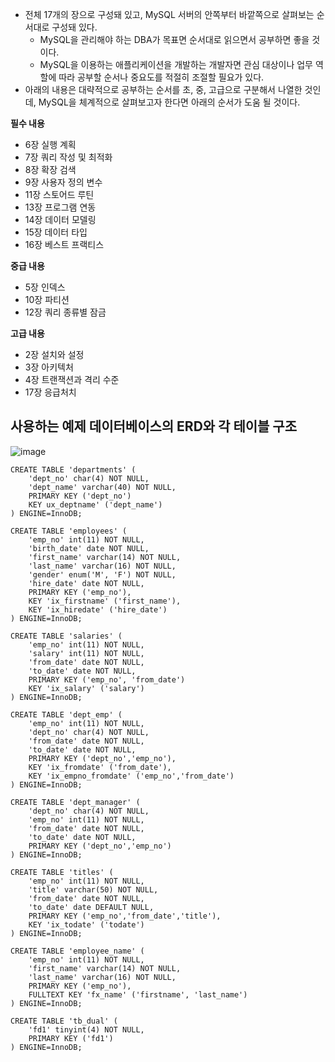 
- 전체 17개의 장으로 구성돼 있고, MySQL 서버의 안쪽부터 바깥쪽으로 살펴보는 순서대로 구성돼 있다.
  - MySQL을 관리해야 하는 DBA가 목표면 순서대로 읽으면서 공부하면 좋을 것이다.
  - MySQL을 이용하는 애플리케이션을 개발하는 개발자면 관심 대상이나 업무 역할에 따라 공부할 순서나 중요도를 적절히 조절할 필요가 있다.
- 아래의 내용은 대략적으로 공부하는 순서를 초, 중, 고급으로 구분해서 나열한 것인데, MySQL을 체계적으로 살펴보고자 한다면 아래의 순서가 도움 될 것이다.

**필수 내용**
- 6장 실행 계획
- 7장 쿼리 작성 및 최적화
- 8장 확장 검색
- 9장 사용자 정의 변수
- 11장 스토어드 루틴
- 13장 프로그램 연동
- 14장 데이터 모델링
- 15장 데이터 타입
- 16장 베스트 프랙티스 

**중급 내용**
- 5장 인덱스
- 10장 파티션
- 12장 쿼리 종류별 잠금

**고급 내용**
- 2장 설치와 설정
- 3장 아키텍처
- 4장 트랜잭션과 격리 수준
- 17장 응급처치


## 사용하는 예제 데이터베이스의 ERD와 각 테이블 구조
![image](https://user-images.githubusercontent.com/28394879/137692687-f7159e93-21aa-4b24-81ee-9a7ac636e48b.png)

```mysql
CREATE TABLE 'departments' (
    'dept_no' char(4) NOT NULL,
    'dept_name' varchar(40) NOT NULL,
    PRIMARY KEY ('dept_no')
    KEY ux_deptname' ('dept_name')
) ENGINE=InnoDB;

CREATE TABLE 'employees' (
    'emp_no' int(11) NOT NULL,
    'birth_date' date NOT NULL,
    'first_name' varchar(14) NOT NULL,
    'last_name' varchar(16) NOT NULL,
    'gender' enum('M', 'F') NOT NULL,
    'hire_date' date NOT NULL,
    PRIMARY KEY ('emp_no'),
    KEY 'ix_firstname' ('first_name'),
    KEY 'ix_hiredate' ('hire_date')
) ENGINE=InnoDB;

CREATE TABLE 'salaries' (
    'emp_no' int(11) NOT NULL,
    'salary' int(11) NOT NULL,
    'from_date' date NOT NULL,
    'to_date' date NOT NULL,
    PRIMARY KEY ('emp_no', 'from_date')
    KEY 'ix_salary' ('salary')
) ENGINE=InnoDB;

CREATE TABLE 'dept_emp' (
    'emp_no' int(11) NOT NULL,
    'dept_no' char(4) NOT NULL,
    'from_date' date NOT NULL,
    'to_date' date NOT NULL,
    PRIMARY KEY ('dept_no','emp_no'),
    KEY 'ix_fromdate' ('from_date'),
    KEY 'ix_empno_fromdate' ('emp_no','from_date')
) ENGINE=InnoDB;

CREATE TABLE 'dept_manager' (
    'dept_no' char(4) NOT NULL,
    'emp_no' int(11) NOT NULL,
    'from_date' date NOT NULL,
    'to_date' date NOT NULL,
    PRIMARY KEY ('dept_no','emp_no')
) ENGINE=InnoDB;

CREATE TABLE 'titles' (
    'emp_no' int(11) NOT NULL,
    'title' varchar(50) NOT NULL,
    'from_date' date NOT NULL,
    'to_date' date DEFAULT NULL,
    PRIMARY KEY ('emp_no','from_date','title'),
    KEY 'ix_todate' ('todate')
) ENGINE=InnoDB;

CREATE TABLE 'employee_name' (
    'emp_no' int(11) NOT NULL,
    'first_name' varchar(14) NOT NULL,
    'last_name' varchar(16) NOT NULL,
    PRIMARY KEY ('emp_no'),
    FULLTEXT KEY 'fx_name' ('firstname', 'last_name')
) ENGINE=InnoDB;

CREATE TABLE 'tb_dual' (
    'fd1' tinyint(4) NOT NULL,
    PRIMARY KEY ('fd1')
) ENGINE=InnoDB;
```

